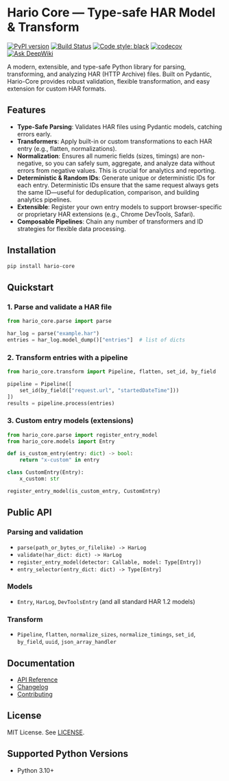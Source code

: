 # Hario Core — Type-safe HAR Model & Transform

[![PyPI version](https://badge.fury.io/py/hario-core.svg?cachebust=1)](https://badge.fury.io/py/hario-core)
[![Build Status](https://github.com/pikulev/hario-core/actions/workflows/python-package.yml/badge.svg)](https://github.com/pikulev/hario-core/actions/workflows/python-package.yml)
[![Code style: black](https://img.shields.io/badge/code%20style-black-000000.svg)](https://github.com/psf/black)
[![codecov](https://codecov.io/gh/pikulev/hario-core/graph/badge.svg?token=BUJG4K634B)](https://codecov.io/gh/pikulev/hario-core)
[![Ask DeepWiki](https://deepwiki.com/badge.svg)](https://deepwiki.com/pikulev/hario-core)

A modern, extensible, and type-safe Python library for parsing, transforming, and analyzing HAR (HTTP Archive) files. Built on Pydantic, Hario-Core provides robust validation, flexible transformation, and easy extension for custom HAR formats.

## Features

- **Type-Safe Parsing**: Validates HAR files using Pydantic models, catching errors early.
- **Transformers**: Apply built-in or custom transformations to each HAR entry (e.g., flatten, normalizations).
- **Normalization**: Ensures all numeric fields (sizes, timings) are non-negative, so you can safely sum, aggregate, and analyze data without errors from negative values. This is crucial for analytics and reporting.
- **Deterministic & Random IDs**: Generate unique or deterministic IDs for each entry. Deterministic IDs ensure that the same request always gets the same ID—useful for deduplication, comparison, and building analytics pipelines.
- **Extensible**: Register your own entry models to support browser-specific or proprietary HAR extensions (e.g., Chrome DevTools, Safari).
- **Composable Pipelines**: Chain any number of transformers and ID strategies for flexible data processing.

## Installation

```bash
pip install hario-core
```

## Quickstart

### 1. Parse and validate a HAR file

```python
from hario_core.parse import parse

har_log = parse("example.har")
entries = har_log.model_dump()["entries"]  # list of dicts
```

### 2. Transform entries with a pipeline

```python
from hario_core.transform import Pipeline, flatten, set_id, by_field

pipeline = Pipeline([
    set_id(by_field(["request.url", "startedDateTime"]))
])
results = pipeline.process(entries)
```

### 3. Custom entry models (extensions)

```python
from hario_core.parse import register_entry_model
from hario_core.models import Entry

def is_custom_entry(entry: dict) -> bool:
    return "x-custom" in entry

class CustomEntry(Entry):
    x_custom: str

register_entry_model(is_custom_entry, CustomEntry)
```

## Public API

### Parsing and validation
- `parse(path_or_bytes_or_filelike) -> HarLog`
- `validate(har_dict: dict) -> HarLog`
- `register_entry_model(detector: Callable, model: Type[Entry])`
- `entry_selector(entry_dict: dict) -> Type[Entry]`

### Models
- `Entry`, `HarLog`, `DevToolsEntry` (and all standard HAR 1.2 models)

### Transform
- `Pipeline`, `flatten`, `normalize_sizes`, `normalize_timings`, `set_id`, `by_field`, `uuid`, `json_array_handler`

## Documentation

- [API Reference](https://github.com/pikulev/hario-core/blob/main/docs/api.md)
- [Changelog](https://github.com/pikulev/hario-core/blob/main/docs/changelog.md)
- [Contributing](https://github.com/pikulev/hario-core/blob/main/CONTRIBUTING.md)


## License

MIT License. See [LICENSE](https://github.com/pikulev/hario-core/blob/main/LICENSE).

## Supported Python Versions

- Python 3.10+ 